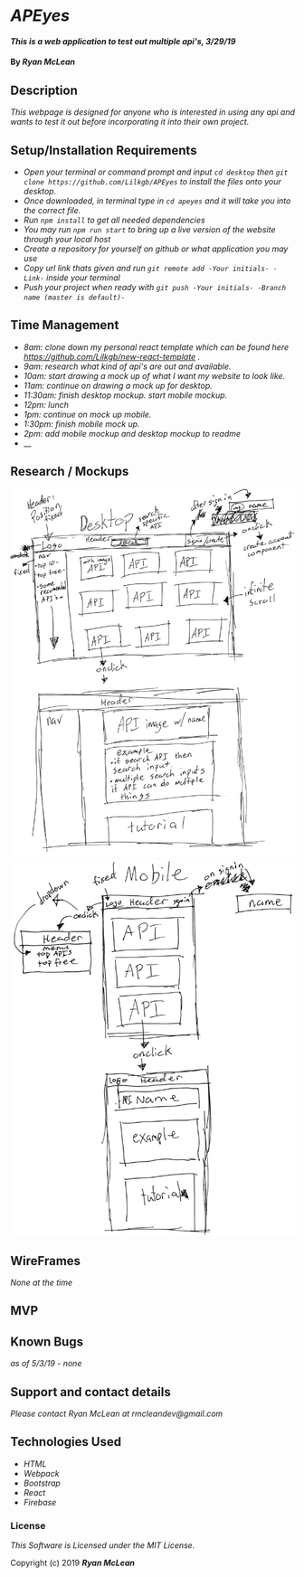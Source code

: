 # _APEyes_

#### _This is a web application to test out multiple api's, 3/29/19_

#### By _**Ryan McLean**_

## Description

_This webpage is designed for anyone who is interested in using any api and wants to test it out before incorporating it into their own project._

## Setup/Installation Requirements

* _Open your terminal or command prompt and input `cd desktop` then `git clone https://github.com/Lilkgb/APEyes` to install the files onto your desktop._
* _Once downloaded, in terminal type in `cd apeyes` and it will take you into the correct file._
* _Run `npm install` to get all needed dependencies_
* _You may run `npm run start` to bring up a live version of the website through your local host_
* _Create a repository for yourself on github or what application you may use_
* _Copy url link thats given and run `git remote add -Your initials- -Link-` inside your terminal_
* _Push your project when ready with `git push -Your initials- -Branch name (master is default)-`_

## Time Management

* _8am: clone down my personal react template which can be found here https://github.com/Lilkgb/new-react-template ._
* _9am: research what kind of api's are out and available._
* _10am: start drawing a mock up of what I want my website to look like._
* _11am: continue on drawing a mock up for desktop._
* _11:30am: finish desktop mockup. start mobile mockup._
* _12pm: lunch_
* _1pm: continue on mock up mobile._
* _1:30pm: finish mobile mock up._
* _2pm: add mobile mockup and desktop mockup to readme_
* __

## Research / Mockups
![desktop mockup](src/assets/drawing-mockup/desktop-mockup.png)
![mobile mockup](src/assets/drawing-mockup/mobile-mockup.png)

## WireFrames

_None at the time_

## MVP

## Known Bugs

_as of 5/3/19 - none_

## Support and contact details

_Please contact Ryan McLean at rmcleandev@gmail.com_

## Technologies Used

* _HTML_
* _Webpack_
* _Bootstrap_
* _React_
* _Firebase_

### License

*This Software is Licensed under the MIT License.*

Copyright (c) 2019 **_Ryan McLean_**
